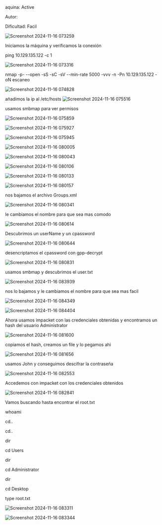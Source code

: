 aquina: Active

Autor:

Dificultad: Facil

![Screenshot 2024-11-16 073259](https://github.com/user-attachments/assets/0d7be530-5bd6-4948-8b64-21856aca457e)

Iniciamos la máquina y verificamos la conexión

ping 10.129.135.122 -c 1

![Screenshot 2024-11-16 073316](https://github.com/user-attachments/assets/39e62893-7ef3-4009-b47c-0c3cd5f76c2e)

nmap -p- --open -sS -sC -sV --min-rate 5000 -vvv -n -Pn 10.129.135.122 -oN escaneo

![Screenshot 2024-11-16 074828](https://github.com/user-attachments/assets/4568bbbc-a67c-4d23-9c8f-b0b254739bab)

añadimos la ip al /etc/hosts
![Screenshot 2024-11-16 075516](https://github.com/user-attachments/assets/4247f061-a92a-436a-9e43-7f2fa68e843c)


usamos smbmap  para ver permisos

![Screenshot 2024-11-16 075859](https://github.com/user-attachments/assets/fc13d101-363a-4b72-91ba-504ca7a7a7aa)

![Screenshot 2024-11-16 075927](https://github.com/user-attachments/assets/114e6062-2ea1-46b0-83ab-4e3a8e1eeaa1)

![Screenshot 2024-11-16 075945](https://github.com/user-attachments/assets/437e3cc0-dba2-4383-acc5-f24a63d3d6ba)

![Screenshot 2024-11-16 080005](https://github.com/user-attachments/assets/53d261c6-60d1-4ad7-8a5c-62c3f9b9b71e)

![Screenshot 2024-11-16 080043](https://github.com/user-attachments/assets/8855a110-3720-4163-9569-5feed28b4368)

![Screenshot 2024-11-16 080106](https://github.com/user-attachments/assets/d6bcebbc-538e-4f39-82ba-a1cca978f018)

![Screenshot 2024-11-16 080133](https://github.com/user-attachments/assets/1770c3db-4029-4e1a-bc9b-8a51e9908e91)

![Screenshot 2024-11-16 080157](https://github.com/user-attachments/assets/fd70aa2f-04cd-468c-a223-3b1c94c05578)

nos bajamos el archivo Groups.xml

![Screenshot 2024-11-16 080341](https://github.com/user-attachments/assets/7d442d3a-3c96-4851-8a32-4f0c2192ae7b)

le cambiamos el nombre para que sea mas comodo

![Screenshot 2024-11-16 080614](https://github.com/user-attachments/assets/2fbe4f57-4b80-4216-a12f-7b53cb557345)

Descubrimos un userName y un cpassword

![Screenshot 2024-11-16 080644](https://github.com/user-attachments/assets/50f45162-32dd-44b3-bd89-634d13f93aaa)

desencriptamos el cpassword con gpp-decrypt

![Screenshot 2024-11-16 080831](https://github.com/user-attachments/assets/1d8a22b6-9e17-458a-9d77-7255fff7282d)

usamos smbmap y descubrimos el user.txt

![Screenshot 2024-11-16 083939](https://github.com/user-attachments/assets/c9808703-be82-4443-a961-2dced2e19323)

nos lo bajamos y le cambiamos el nombre para que sea mas facil

![Screenshot 2024-11-16 084349](https://github.com/user-attachments/assets/86f82480-029a-45c4-95e4-4f77db7483a3)

![Screenshot 2024-11-16 084404](https://github.com/user-attachments/assets/6a5a0df7-21a4-4215-bffc-5ed93bc36c43)

Ahora usamos impacket con las credenciales obtenidas y encontramos un hash del usuario Administrator

![Screenshot 2024-11-16 081600](https://github.com/user-attachments/assets/bda8a821-3595-42ee-9a06-4fce0678647b)

copiamos el hash, creamos un file y lo pegamos ahi

![Screenshot 2024-11-16 081656](https://github.com/user-attachments/assets/6abf5a23-5c49-4a65-8384-d045d55fc112)

usamos John y conseguimos descifrar la contraseña

![Screenshot 2024-11-16 082553](https://github.com/user-attachments/assets/1e6eb92f-6b8a-4cdc-9ea5-6075f36e0630)

Accedemos con impacket con los credenciales obtenidos

![Screenshot 2024-11-16 082841](https://github.com/user-attachments/assets/f4233950-5037-4183-bfd7-c22a6d390ef1)

Vamos buscando hasta encontrar el root.txt

whoami

cd..

cd..

dir

cd Users

dir

cd Administrator

dir

cd Desktop

type root.txt

![Screenshot 2024-11-16 083311](https://github.com/user-attachments/assets/105168de-56c4-4475-ab43-86c73320a06b)

![Screenshot 2024-11-16 083344](https://github.com/user-attachments/assets/69c0d9da-0761-4161-bb49-839661841935)

